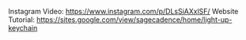 Instagram Video: https://www.instagram.com/p/DLsSiAXxlSF/
Website Tutorial: https://sites.google.com/view/sagecadence/home/light-up-keychain

